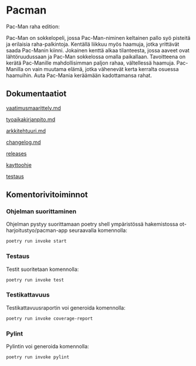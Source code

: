 # Pacman
Pac-Man raha edition:

Pac-Man on sokkelopeli, jossa Pac-Man-niminen keltainen pallo syö pisteitä ja erilaisia raha-palkintoja. Kentällä liikkuu myös haamuja, jotka yrittävät saada Pac-Manin kiinni. Jokainen kenttä alkaa tilanteesta, jossa aaveet ovat lähtöruudussaan ja Pac-Man sokkelossa omalla paikallaan. Tavoitteena on kerätä Pac-Manille mahdollisimman paljon rahaa, vältellessä haamuja. Pac-Manilla on vain muutama elämä, jotka vähenevät kerta kerralta osuessa haamuihin. Auta Pac-Mania keräämään kadottamansa rahat.
## Dokumentaatiot

[vaatimusmaarittely.md](https://github.com/nicolaskivimaki/ot-harjoitustyo2/blob/main/dokumentaatio/vaatimusmaarittely.md)

[tyoaikakirjanpito.md](https://github.com/nicolaskivimaki/ot-harjoitustyo2/blob/main/dokumentaatio/tuntikirjanpito.md)

[arkkitehtuuri.md](https://github.com/nicolaskivimaki/ot-harjoitustyo2/blob/main/dokumentaatio/arkkitehtuuri.md)

[changelog.md](https://github.com/nicolaskivimaki/ot-harjoitustyo2/blob/main/dokumentaatio/changelog.md)

[releases](https://github.com/nicolaskivimaki/ot-harjoitustyo2/releases)

[kayttoohje](https://github.com/nicolaskivimaki/ot-harjoitustyo2/blob/main/dokumentaatio/kayttoohje.md)

[testaus](https://github.com/nicolaskivimaki/ot-harjoitustyo2/blob/main/dokumentaatio/testausdokumentti.md)

## Komentorivitoiminnot

### Ohjelman suorittaminen

Ohjelman pystyy suorittamaan poetry shell ympäristössä hakemistossa ot-harjoitustyo/pacman-app seuraavalla komennolla:

```bash
poetry run invoke start
```


### Testaus

Testit suoritetaan komennolla:

```bash
poetry run invoke test
```

### Testikattavuus

Testikattavuusraportin voi generoida komennolla:

```bash
poetry run invoke coverage-report
```

### Pylint

Pylintin voi generoida komennolla:

```bash
poetry run invoke pylint
```
